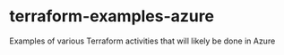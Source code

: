 # terraform-examples-azure
Examples of various Terraform activities that will likely be done in Azure
